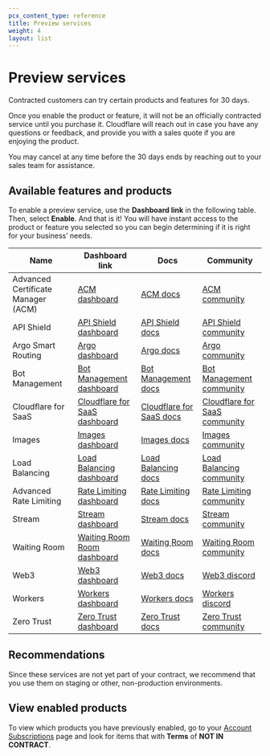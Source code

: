 ```yaml
---
pcx_content_type: reference
title: Preview services
weight: 4
layout: list
---
```


# Preview services

Contracted customers can try certain products and features for 30 days.

Once you enable the product or feature, it will not be an officially contracted service until you purchase it. Cloudflare will reach out in case you have any questions or feedback, and provide you with a sales quote if you are enjoying the product.

You may cancel at any time before the 30 days ends by reaching out to your sales team for assistance.

## Available features and products

To enable a preview service, use the **Dashboard link** in the following table. Then, select **Enable**. And that is it! You will have instant access to the product or feature you selected so you can begin determining if it is right for your business’ needs.

| Name                               | Dashboard link                                                                                              | Docs                                                                       | Community                                                                                           |
| ---------------------------------- | ----------------------------------------------------------------------------------------------------------- | -------------------------------------------------------------------------- | --------------------------------------------------------------------------------------------------- |
| Advanced Certificate Manager (ACM) | [ACM dashboard](https://dash.cloudflare.com/?to=/:account/:zone/ssl-tls/edge-certificates)                  | [ACM docs](/ssl/edge-certificates/advanced-certificate-manager/)           | [ACM community](https://community.cloudflare.com/c/security/6)                                      |
| API Shield                         | [API Shield dashboard](https://dash.cloudflare.com/?to=/:account/:zone/security/api-shield)                 | [API Shield docs](/api-shield/)                                            | [API Shield community](https://community.cloudflare.com/)                                           |
| Argo Smart Routing                 | [Argo dashboard](https://dash.cloudflare.com/?to=/:account/:zone/traffic)                                   | [Argo docs](/argo-smart-routing/)                                          | [Argo community](https://community.cloudflare.com/c/performance/argo/45)                            |
| Bot Management                     | [Bot Management dashboard](https://dash.cloudflare.com/?to=/:account/:zone/security/bots)                   | [Bot Management docs](/bots/plans/bm-subscription/)                        | [Bot Management community](https://community.cloudflare.com/c/security/6)                           |
| Cloudflare for SaaS                | [Cloudflare for SaaS dashboard](https://dash.cloudflare.com/?to=/:account/:zone/ssl-tls/custom-hostnames)   | [Cloudflare for SaaS docs](/cloudflare-for-platforms/cloudflare-for-saas/) | [Cloudflare for SaaS community](https://discord.gg/cloudflaredev) |
| Images                             | [Images dashboard](https://dash.cloudflare.com/?to=/:account/images)                                        | [Images docs](/images/cloudflare-images/)                                  | [Images community](https://community.cloudflare.com/c/developers/images/63)                         |
| Load Balancing                     | [Load Balancing dashboard](https://dash.cloudflare.com/?to=/:account/:zone/traffic/load-balancing)          | [Load Balancing docs](/load-balancing/)                                    | [Load Balancing community](https://community.cloudflare.com/tag/loadbalancing)                      |
| Advanced Rate Limiting             | [Rate Limiting dashboard](https://dash.cloudflare.com/?to=/:account/:zone/security/waf/rate-limiting-rules) | [Rate Limiting docs](/waf/rate-limiting-rules/)                            | [Rate Limiting community](https://community.cloudflare.com/c/security/6)                            |
| Stream                             | [Stream dashboard](https://dash.cloudflare.com/?to=/:account/stream)                                        | [Stream docs](/stream/)                                                    | [Stream community](https://community.cloudflare.com/tag/cloudflarestream)                           |
| Waiting Room                       | [Waiting Room Room dashboard](https://dash.cloudflare.com/?to=/:account/:zone/traffic/waiting-rooms)        | [Waiting Room docs](/waiting-room/)                                        | [Waiting Room community](https://community.cloudflare.com/)                                         |
| Web3                               | [Web3 dashboard](https://dash.cloudflare.com/?to=/:account/:zone/web3)                                      | [Web3 docs](/web3/)                                                        | [Web3 discord](https://discord.gg/cloudflaredev)                 |
| Workers                            | [Workers dashboard](https://dash.cloudflare.com/?to=/:account/workers)                                      | [Workers docs](/workers/)                                                  | [Workers discord](https://discord.com/invite/cloudflaredev)                                         |
| Zero Trust                         | [Zero Trust dashboard](https://one.dash.cloudflare.com/)                                                    | [Zero Trust docs](/cloudflare-one/)                                        | [Zero Trust community](https://community.cloudflare.com/c/security/access/51)                       |

## Recommendations

Since these services are not yet part of your contract, we recommend that you use them on staging or other, non-production environments.

## View enabled products

To view which products you have previously enabled, go to your [Account Subscriptions](https://dash.cloudflare.com/?to=/:account/billing/subscriptions) page and look for items that with **Terms** of **NOT IN CONTRACT**.
